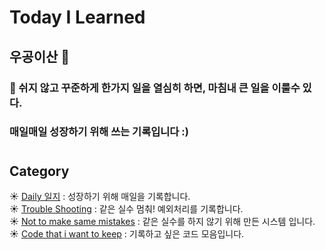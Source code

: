 # Today I Learned 

##  우공이산 🌝
### :seedling: 쉬지 않고 꾸준하게 한가지 일을 열심히 하면, 마침내 큰 일을 이룰수 있다.  
   ### 매일매일 성장하기 위해 쓰는 기록입니다 :)  
#
## Category  
 :sunny:  [Daily 일지](https://github.com/SunHeeHeo/TIL/tree/main/Daily%20Log) : 성장하기 위해 매일을 기록합니다.  
 :sunny:  [Trouble Shooting](https://github.com/SunHeeHeo/TIL/tree/main/Trouble%20Shooting) : 같은 실수 멈춰! 예외처리를 기록합니다.   
 :sunny:  [Not to make same mistakes]() : 같은 실수를 하지 않기 위해 만든 시스템 입니다.   
 :sunny: [Code that i want to keep](https://github.com/SunHeeHeo/TIL/tree/main/Code%20that%20i%20want%20to%20keep) : 기록하고 싶은 코드 모음입니다.   
#



